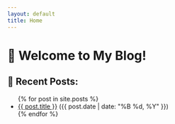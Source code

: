 ```yaml
---
layout: default
title: Home
---
```


# 🏡 Welcome to My Blog!

## 📜 Recent Posts:
<ul>
  {% for post in site.posts %}
    <li><a href="{{ post.url }}">{{ post.title }}</a> ({{ post.date | date: "%B %d, %Y" }})</li>
  {% endfor %}
</ul>
